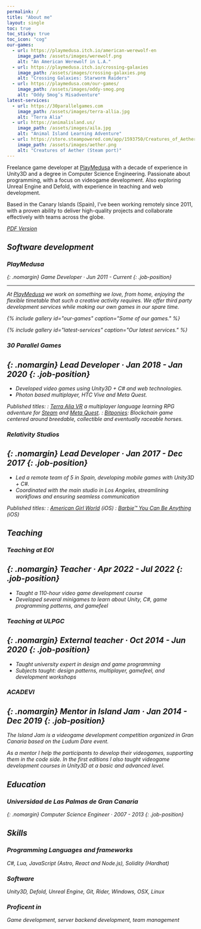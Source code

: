 ```yaml
---
permalink: /
title: "About me"
layout: single
toc: true
toc_sticky: true
toc_icon: "cog"
our-games:
  - url: https://playmedusa.itch.io/american-werewolf-en
    image_path: /assets/images/werewolf.png
    alt: "An American Werewolf in L.A."
  - url: https://playmedusa.itch.io/crossing-galaxies
    image_path: /assets/images/crossing-galaxies.png
    alt: "Crossing Galaxies: Starworm Raiders"
  - url: https://playmedusa.com/our-games/
    image_path: /assets/images/oddy-smog.png
    alt: "Oddy Smog’s Misadventure"
latest-services:
  - url: https://30parallelgames.com
    image_path: /assets/images/terra-allia.jpg
    alt: "Terra Alia"
  - url: https://animalisland.us/
    image_path: /assets/images/aila.jpg
    alt: "Animal Island Learning Adventure"
  - url: https://store.steampowered.com/app/1593750/Creatures_of_Aether/
    image_path: /assets/images/aether.png
    alt: "Creatures of Aether (Steam port)"
---
```


Freelance game developer at [PlayMedusa](https://www.playmedusa.com) with a decade of experience in Unity3D and a degree in Computer Science Engineering. Passionate about programming, with a focus on videogame development. Also exploring Unreal Engine and Defold, with experience in teaching and web development.

Based in the Canary Islands (Spain), I've been working remotely since 2011, with a proven ability to deliver high-quality projects and collaborate effectively with teams across the globe.

[<i class="fas fa-file-download"/> PDF Version](assets/posts/cv.pdf)

## Software development

### <i class="fas fa-map-marker-alt"/> PlayMedusa
{: .nomargin}
<i class="fas fa-address-card"/> Game Developer · <i class="fas fa-business-time"/>  <span href="#" class="job-position-time green">Jun 2011 - Current</span>
{: .job-position}

---
At [PlayMedusa](https://www.playmedusa.com) we work on something we love, from home, enjoying the flexible timetable that such a creative activity requires.
We offer third party development services while making our own games in our spare time.


{% include gallery id="our-games" caption="Some of our games." %}

{% include gallery id="latest-services" caption="Our latest services." %}

### <i class="fas fa-map-marker-alt"/> 30 Parallel Games
{: .nomargin}
<i class="fas fa-address-card"/> Lead Developer · <i class="fas fa-business-time"/> <span href="#" class="job-position-time gray"> Jan 2018 - Jan 2020</span>
{: .job-position}
---
- Developed video games using Unity3D + C# and web technologies.
- Photon based multiplayer, HTC Vive and Meta Quest. 
 
Published titles:
: [Terra Alia VR](https://30parallelgames.com) a multiplayer language learning RPG adventure for [Steam](https://store.steampowered.com/app/1183580/Terra_Alia_The_Language_Discovery_RPG/) and [Meta Quest](https://www.meta.com/en-gb/experiences/terra-alia-a-multilingual-adventure/7146257325418969/).
: [Bitponies](https://www.bitponies.com): Blockchain game centered around breedable, collectible and eventually raceable horses.

### <i class="fas fa-map-marker-alt"/> Relativity Studios
{: .nomargin}
<i class="fas fa-address-card"/> Lead Developer · <i class="fas fa-business-time"/> <span href="#" class="job-position-time gray"> Jan 2017 - Dec 2017</span>
{: .job-position}
---
- Led a remote team of 5 in Spain, developing mobile games with Unity3D + C#.
- Coordinated with the main studio in Los Angeles, streamlining workflows and ensuring seamless communication

Published titles:
: [American Girl World](https://www.youtube.com/watch?v=wFfVz-VXC1U) (iOS)
: [Barbie™ You Can Be Anything](https://www.youtube.com/watch?v=vl7Hdozl3Cw) (iOS)

## Teaching

### <i class="fas fa-map-marker-alt"/> Teaching at EOI
{: .nomargin}
<i class="fas fa-address-card"/> Teacher · <i class="fas fa-business-time"/> <span href="#" class="job-position-time gray"> Apr 2022 - Jul 2022</span>
{: .job-position}
---
- Taught a 110-hour video game development course
- Developed several minigames to learn about Unity, C#, game programming  patterns, and gamefeel
  
### <i class="fas fa-map-marker-alt"/> Teaching at ULPGC
{: .nomargin}
<i class="fas fa-address-card"/> External teacher · <i class="fas fa-business-time"/> <span href="#" class="job-position-time gray"> Oct 2014 - Jun 2020</span>
{: .job-position}
---
- Taught university expert in design and game programming
- Subjects taught: design patterns, multiplayer, gamefeel, and development workshops

### <i class="fas fa-map-marker-alt"/> ACADEVI
{: .nomargin}
<i class="fas fa-address-card"/> Mentor in Island Jam · <i class="fas fa-business-time"/> <span href="#" class="job-position-time gray"> Jan 2014 - Dec 2019</span>
{: .job-position}
---
The Island Jam is a videogame development competition organized in Gran Canaria based on the Ludum Dare event. 

As a mentor I help the participants to develop their videogames, supporting them in the code side. In the first editions I also taught videogame development courses in Unity3D at a basic and advanced level.

## Education
### <i class="fas fa-map-marker-alt"/> Universidad de Las Palmas de Gran Canaria
{: .nomargin}
<i class="fas fa-address-card"/> Computer Science Engineer · <i class="fas fa-business-time"/> <span href="#" class="job-position-time gray"> 2007 - 2013</span>
{: .job-position}

## Skills
### Programming Languages and frameworks
C#, Lua, JavaScript (Astro, React and Node.js), Solidity (Hardhat)
### Software
Unity3D, Defold, Unreal Engine, Git, Rider, Windows, OSX, Linux
### Proficent in
Game development, server backend development, team management
